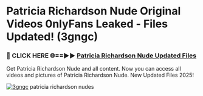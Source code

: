 # Patricia Richardson Nude Original Videos 0nlyFans Leaked - Files Updated! (3gngc)

<h3>🔴 CLICK HERE 🌐==►► <a href="https://tinyurl.com/5h6xmrr3" rel="nofollow">Patricia Richardson Nude Updated Files</a></h3>

Get Patricia Richardson Nude and all content. Now you can access all videos and pictures of Patricia Richardson Nude. New Updated Files 2025!

[![3gngc](https://i.imgur.com/KVD873Z.gif)](https://tinyurl.com/5h6xmrr3)
patricia richardson nudes